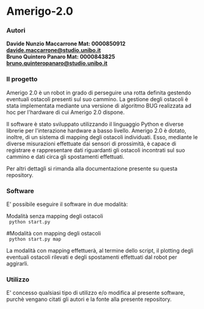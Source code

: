 # Amerigo-2.0

<h3>Autori</h3>

<b> Davide Nunzio Maccarrone Mat: 0000850912 davide.maccarrone@studio.unibo.it </b><br>
<b> Bruno Quintero Panaro Mat: 0000843825 bruno.quinteropanaro@studio.unibo.it </b>

<h3>Il progetto</h3>

Amerigo 2.0 è un robot in grado di perseguire una rotta definita gestendo eventuali ostacoli presenti sul suo cammino. La gestione degli ostacoli è stata implementata mediante una versione di algoritmo BUG realizzata ad hoc per l'hardware di cui Amerigo 2.0 dispone.

Il software è stato sviluppato utilizzando il linguaggio Python e diverse librerie per l'interazione hardware a basso livello. Amerigo 2.0 è dotato, inoltre, di un sistema di mapping degli ostacoli individuati. Esso, mediante le diverse misurazioni effettuate dai sensori di prossimità, è capace di registrare e rappresentare dati riguardanti gli ostacoli incontrati sul suo cammino e dati circa gli spostamenti effettuati.

Per altri dettagli si rimanda alla documentazione presente su questa repository.

<h3>Software</h3>

E' possibile eseguire il software in due modalità:

Modalità senza mapping degli ostacoli <br>
<code>
python start.py
</code>

#Modalità con mapping degli ostacoli <br>
<code>
python start.py map
</code>

La modalità con mapping effettuerà, al termine dello script, il plotting degli eventuali ostacoli rilevati e degli spostamenti effettuati dal robot per aggirarli.

<h3>Utilizzo</h3>
E' concesso qualsiasi tipo di utilizzo e/o modifica al presente software, purchè vengano citati gli autori e la fonte alla presente repository.
